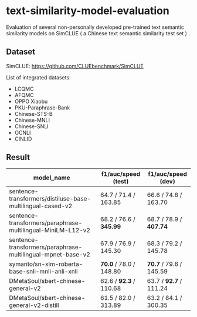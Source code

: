 # text-similarity-model-evaluation

Evaluation of several non-personally developed pre-trained text semantic similarity models on SimCLUE ( a Chinese text
semantic similarity test set ) .

## Dataset

SimCLUE: https://github.com/CLUEbenchmark/SimCLUE

List of integrated datasets:

- LCQMC
- AFQMC
- OPPO Xiaobu
- PKU-Paraphrase-Bank
- Chinese-STS-B
- Chinese-MNLI
- Chinese-SNLI
- OCNLI
- CINLID

## Result

| model_name                                                  | f1/auc/speed (test)      | f1/auc/speed (dev)       |
|-------------------------------------------------------------|--------------------------|--------------------------|
| sentence-transformers/distiluse-base-multilingual-cased-v2  | 64.7 / 71.4 / 163.85     | 66.6 / 74.8 / 163.70     |
| sentence-transformers/paraphrase-multilingual-MiniLM-L12-v2 | 68.2 / 76.6 / **345.99** | 68.7 / 78.9 / **407.74** |
| sentence-transformers/paraphrase-multilingual-mpnet-base-v2 | 67.9 / 76.9 / 145.30     | 68.3 / 79.2 / 145.78     |
| symanto/sn-xlm-roberta-base-snli-mnli-anli-xnli             | **70.0** / 78.0 / 148.80 | **70.7** / 79.6 / 145.59 |
| DMetaSoul/sbert-chinese-general-v2                          | 62.6 / **92.3** / 110.68 | 63.7 / **92.7** / 111.24 |
| DMetaSoul/sbert-chinese-general-v2-distill                  | 61.5 / 82.0 / 313.89     | 63.2 / 84.1 / 300.35     |
